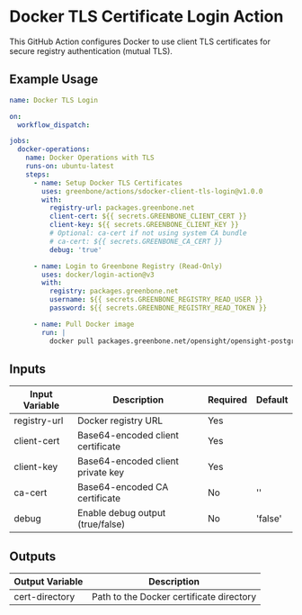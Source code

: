 # Docker TLS Certificate Login Action

This GitHub Action configures Docker to use client TLS certificates for secure registry authentication (mutual TLS).

## Example Usage

```yaml
name: Docker TLS Login

on:
  workflow_dispatch:

jobs:
  docker-operations:
    name: Docker Operations with TLS
    runs-on: ubuntu-latest
    steps:
      - name: Setup Docker TLS Certificates
        uses: greenbone/actions/sdocker-client-tls-login@v1.0.0
        with:
          registry-url: packages.greenbone.net
          client-cert: ${{ secrets.GREENBONE_CLIENT_CERT }}
          client-key: ${{ secrets.GREENBONE_CLIENT_KEY }}
          # Optional: ca-cert if not using system CA bundle
          # ca-cert: ${{ secrets.GREENBONE_CA_CERT }}
          debug: 'true'

      - name: Login to Greenbone Registry (Read-Only)
        uses: docker/login-action@v3
        with:
          registry: packages.greenbone.net
          username: ${{ secrets.GREENBONE_REGISTRY_READ_USER }}
          password: ${{ secrets.GREENBONE_REGISTRY_READ_TOKEN }}

      - name: Pull Docker image
        run: |
          docker pull packages.greenbone.net/opensight/opensight-postgres:17.5.3@sha256:2e28556d0dceec5880f2104e35db6002d64d6e7e756e7fbf2b618d4d660f0d31
```

## Inputs

| Input Variable | Description                           | Required | Default   |
|----------------|---------------------------------------|----------|-----------|
| registry-url   | Docker registry URL                   | Yes      |           |
| client-cert    | Base64-encoded client certificate     | Yes      |           |
| client-key     | Base64-encoded client private key     | Yes      |           |
| ca-cert        | Base64-encoded CA certificate         | No       | ''        |
| debug          | Enable debug output (true/false)      | No       | 'false'   |

## Outputs

| Output Variable | Description                           |
|-----------------|---------------------------------------|
| cert-directory  | Path to the Docker certificate directory |
